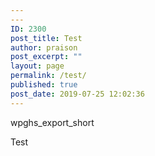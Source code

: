```yaml
---
---
ID: 2300
post_title: Test
author: praison
post_excerpt: ""
layout: page
permalink: /test/
published: true
post_date: 2019-07-25 12:02:36
---
```

<!-- wp:shortcode -->
wpghs_export_short
<!-- /wp:shortcode -->

<!-- wp:paragraph -->
<p>Test</p>
<!-- /wp:paragraph -->